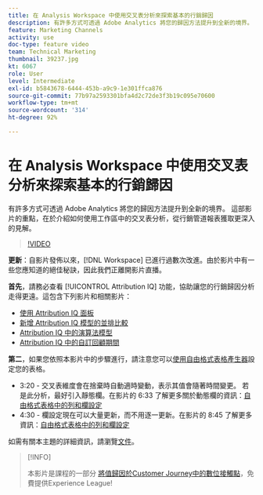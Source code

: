 ```yaml
---
title: 在 Analysis Workspace 中使用交叉表分析來探索基本的行銷歸因
description: 有許多方式可透過 Adobe Analytics 將您的歸因方法提升到全新的境界。 這部影片的重點，在於介紹如何使用工作區中的交叉表分析，從行銷管道報表獲取更深入的見解。
feature: Marketing Channels
activity: use
doc-type: feature video
team: Technical Marketing
thumbnail: 39237.jpg
kt: 6067
role: User
level: Intermediate
exl-id: b5843678-6444-453b-a9c9-1e301ffca876
source-git-commit: 77b97a2593301bfa4d2c72de3f3b19c095e70600
workflow-type: tm+mt
source-wordcount: '314'
ht-degree: 92%

---
```


# 在 Analysis Workspace 中使用交叉表分析來探索基本的行銷歸因

有許多方式可透過 Adobe Analytics 將您的歸因方法提升到全新的境界。 這部影片的重點，在於介紹如何使用工作區中的交叉表分析，從行銷管道報表獲取更深入的見解。

>[!VIDEO](https://video.tv.adobe.com/v/39237/?quality=12&learn=on)

**更新**：自影片發佈以來，[!DNL Workspace] 已進行過數次改進。由於影片中有一些您應知道的絕佳秘訣，因此我們正離開影片直播。

**首先**，請務必查看 [!UICONTROL Attribution IQ] 功能，協助讓您的行銷歸因分析走得更遠。這包含下列影片和相關影片：

* [使用 Attribution IQ 面板](using-the-attribution-iq-panel.md)
* [新增 Attribution IQ 模型的並排比較](adding-side-by-side-comparisons-of-attribution-iq-models.md)
* [Attribution IQ 中的演算法模型](algorithmic-model-in-attribution-iq.md)
* [Attribution IQ 中的自訂回顧期間](custom-lookback-windows-in-attribution-iq.md)

**第二**，如果您依照本影片中的步驟進行，請注意您可以[使用自由格式表格產生器](../building-freeform-tables/using-the-freeform-table-builder-in-analysis-workspace.md)設定您的表格。

* 3:20 - 交叉表維度會在捨棄時自動適時變動，表示其值會隨著時間變更。 若是此分析，最好引入靜態欄。在影片的 6:33 了解更多關於動態欄的資訊：[自由格式表格中的列和欄設定](../building-freeform-tables/row-and-column-settings-in-freeform-tables.md)
* 4:30 - 欄設定現在可以大量更新，而不用逐一更新。在影片的 8:45 了解更多資訊：[自由格式表格中的列和欄設定](../building-freeform-tables/row-and-column-settings-in-freeform-tables.md)

如需有關本主題的詳細資訊，請瀏覽[文件](https://experienceleague.adobe.com/docs/analytics/analyze/analysis-workspace/attribution/models.html?lang=zh-Hant)。

>[!INFO]
>
> 本影片是課程的一部分 [將值歸因於Customer Journey中的數位接觸點](https://experienceleague.adobe.com/?recommended=Analytics-U-1-2020.2)，免費提供Experience League!
